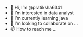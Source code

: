- 👋 Hi, I’m @pratiksha6341
- 👀 I’m interested in data analyst
- 🌱 I’m currently learning java 
- 💞️ I’m looking to collaborate on ...
- 📫 How to reach me ...

<!---
pratiksha6341/pratiksha6341 is a ✨ special ✨ repository because its `README.md` (this file) appears on your GitHub profile.
You can click the Preview link to take a look at your changes.
--->
